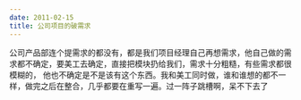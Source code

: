 ```yaml
---
date: 2011-02-15
title: 公司项目的破需求
---
```



公司产品部连个提需求的都没有，都是我们项目经理自己再想需求，他自己做的需求都不确定，要美工去确定，直接把模块扔给我们，需求十分粗糙，有些需求都很模糊的， 他也不确定是不是该有这个东西。我和美工同时做，谁和谁想的都不一样，做完之后在整合，几乎都要在重写一遍。过一阵子跳槽啊，呆不下去了